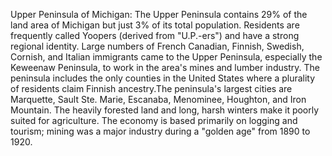 Upper Peninsula of Michigan: The Upper Peninsula contains 29% of the land area of Michigan but just 3% of its total population. Residents are frequently called Yoopers (derived from "U.P.-ers") and have a strong regional identity. Large numbers of French Canadian, Finnish, Swedish, Cornish, and Italian immigrants came to the Upper Peninsula, especially the Keweenaw Peninsula, to work in the area's mines and lumber industry. The peninsula includes the only counties in the United States where a plurality of residents claim Finnish ancestry.The peninsula's largest cities are Marquette, Sault Ste. Marie, Escanaba, Menominee, Houghton, and Iron Mountain. The heavily forested land and long, harsh winters make it poorly suited for agriculture. The economy is based primarily on logging and tourism; mining was a major industry during a "golden age" from 1890 to 1920.
